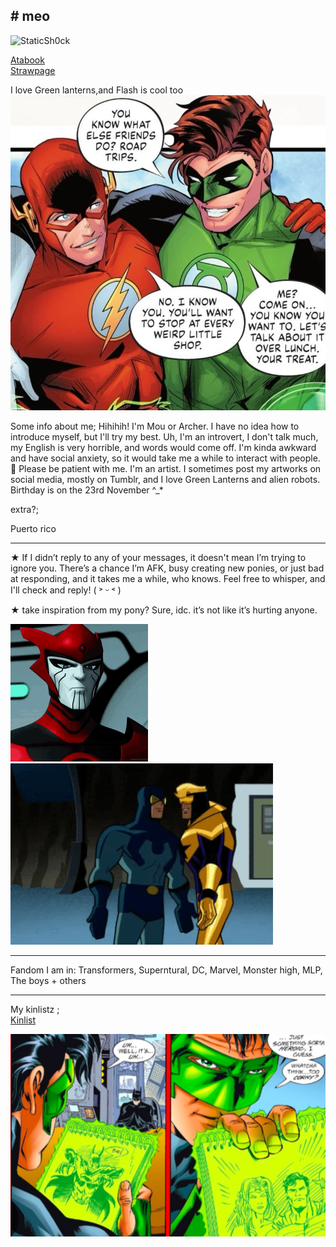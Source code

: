 ## # meo
![StaticSh0ck
](https://komarev.com/ghpvc/?username=your-github-username&color=brightgreen)
                                                
[Atabook](https://angelcake.atabook.org/)   
[Strawpage](https://ang3lcake.straw.page)

I love Green lanterns,and Flash is cool too
![image_alt](https://github.com/StaticSh0ck/StaticSh0ck/blob/d1268c9e77cc3c6447c012d9cc4a2e234f88f5b4/97602c8032d6f4e57c4cb9797dde21ce.jpg)

Some info about me;
Hihihih! I'm Mou or Archer. I have no idea how to introduce myself, but I'll try my best. Uh, I'm an introvert, I don't talk much, my English is very horrible, and words would come off. I'm kinda awkward and have social anxiety, so it would take me a while to interact with people. 🫠 Please be patient with me. I'm an artist. I sometimes post my artworks on social media, mostly on Tumblr, and I love Green Lanterns and alien robots. Birthday is on the 23rd November ^_*

extra?;

Puerto rico


 ___________________________________________________________________________
 
 ★ If I didn’t reply to any of your messages, it doesn't mean I’m trying to ignore you. There’s a chance I’m AFK, busy creating new ponies, or just bad at responding, and it takes me a while, who knows. Feel free to whisper, and I'll check and reply! ( ˃ ᵕ ˂ )

★ take inspiration from my pony? Sure, idc. it’s not like it’s hurting anyone.


![image_alt](https://github.com/StaticSh0ck/StaticSh0ck/blob/58d93dbd6b55d6a11a20ad12eba3141e75a66ad3/razer-red-lantern.gif) ![image alt](https://github.com/StaticSh0ck/StaticSh0ck/blob/main/tumblr_637b15c1503a5f7c36da23587d3b5fd5_76ef5aa0_500.gif?raw=true)

 
___________________________________________________________________________
Fandom I am in: Transformers, Superntural, DC, Marvel, Monster high, MLP, The boys + others
___________________________________________________________________________

My kinlistz ;   
[Kinlist](https://ang3lcake.straw.page/kins)
 
 ![image_alt](https://github.com/StaticSh0ck/StaticSh0ck/blob/4f8d446d160b0167330cfcf5c6869e950732a126/Screenshot%202025-06-16%204.02.48%20AM.png)

<!--](https://github.com/StaticSh0ck/StaticSh0ck/blob/main/97602c8032d6f4e57c4cb9797dde21ce.jpg?raw=true)


